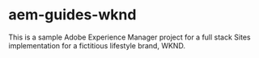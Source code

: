 # aem-guides-wknd
This is a sample Adobe Experience Manager project for a full stack Sites implementation for a fictitious lifestyle brand, WKND.
